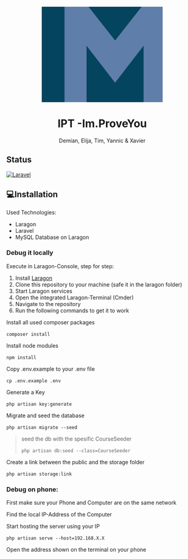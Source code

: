 <p align="center">
   <img align="center" src="./public/svg/logo.svg" height="250px">
</p>
<h1 align="center">
   IPT -Im.ProveYou
</h1>
<p align="center">
   Demian, Elija, Tim, Yannic & Xavier
</p>

## Status

[![Laravel](https://github.com/improveU/improveyou-website/actions/workflows/laravel.yml/badge.svg?branch=main)](https://github.com/improveU/improveyou-website/actions/workflows/laravel.yml)

## 💻Installation

Used Technologies:

* Laragon
* Laravel
* MySQL Database on Laragon

### Debug it locally

Execute in Laragon-Console, step for step:

1. Install [Laragon](https://laragon.org/download/index.html)
2. Clone this repository to your machine (safe it in the laragon folder)
3. Start Laragon services
4. Open the integrated Laragon-Terminal (Cmder)
5. Navigate to the repository
6. Run the following commands to get it to work

Install all used composer packages

```
composer install
```

Install node modules

```
npm install
```

Copy .env.example to your .env file

```
cp .env.example .env
```

Generate a Key

```
php artisan key:generate
```

Migrate and seed the database

```
php artisan migrate --seed
```

> seed the db with the spesific CourseSeeder
>
> ```
> php artisan db:seed --class=CourseSeeder
> ```

Create a link between the public and the storage folder

```
php artisan storage:link
```

### Debug on phone:

First make sure your Phone and Computer are on the same network

Find the local IP-Address of the Computer

Start hosting the server using your IP

```
php artisan serve --host=192.168.X.X
````

Open the address shown on the terminal on your phone
